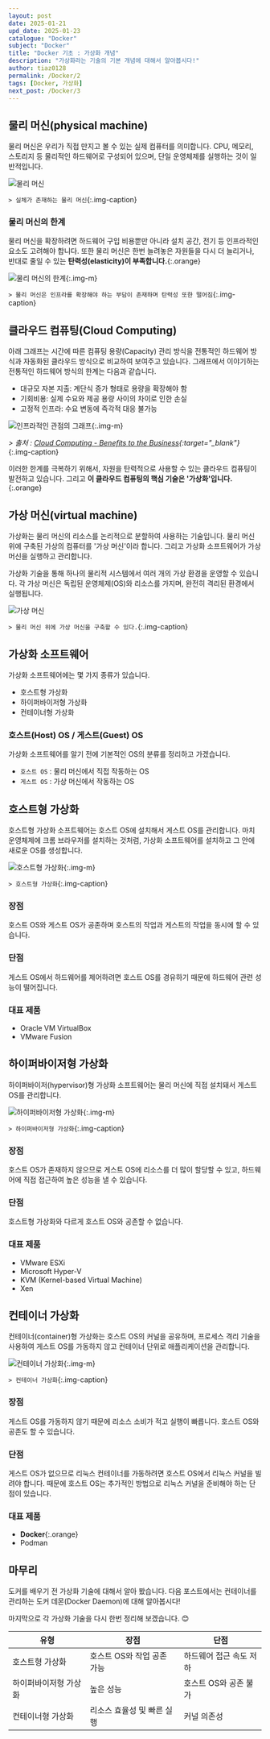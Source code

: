 ```yaml
---
layout: post
date: 2025-01-21
upd_date: 2025-01-23
catalogue: "Docker"
subject: "Docker"
title: "Docker 기초 : 가상화 개념"
description: "가상화라는 기술의 기본 개념에 대해서 알아봅시다!"
author: tiaz0128
permalink: /Docker/2
tags: [Docker, 가상화]
next_post: /Docker/3
---
```


## 물리 머신(physical machine)

물리 머신은 우리가 직접 만지고 볼 수 있는 실제 컴퓨터를 의미합니다. CPU, 메모리, 스토리지 등 물리적인 하드웨어로 구성되어 있으며, 단일 운영체제를 실행하는 것이 일반적입니다.

![물리 머신](/assets/img/content/Docker/002/001.png)

`> 실체가 존재하는 물리 머신`{:.img-caption}

### 물리 머신의 한계

물리 머신을 확장하려면 하드웨어 구입 비용뿐만 아니라 설치 공간, 전기 등 인프라적인 요소도 고려해야 합니다. 또한 물리 머신은 한번 늘려놓은 자원들을 다시 더 늘리거나, 반대로 줄일 수 있는 **탄력성(elasticity)이 부족합니다.**{:.orange}

![물리 머신의 한계](/assets/img/content/Docker/002/002.png){:.img-m}

`> 물리 머신은 인프라를 확장해야 하는 부담이 존재하며 탄력성 또한 떨어짐`{:.img-caption}

## 클라우드 컴퓨팅(Cloud Computing)

아래 그래프는 시간에 따른 컴퓨팅 용량(Capacity) 관리 방식을 전통적인 하드웨어 방식과 자동화된 클라우드 방식으로 비교하여 보여주고 있습니다. 그래프에서 이야기하는 전통적인 하드웨어 방식의 한계는 다음과 같습니다.

- 대규모 자본 지출: 계단식 증가 형태로 용량을 확장해야 함
- 기회비용: 실제 수요와 제공 용량 사이의 차이로 인한 손실
- 고정적 인프라: 수요 변동에 즉각적 대응 불가능

![인프라적인 관점의 그래프](/assets/img/content/Docker/002/004.png){:.img-m}

*> 출처 : [Cloud Computing - Benefits to the Business](https://www.zirous.com/2019/09/11/cloud-computing-benefits-to-the-business/){:target="_blank"}*{:.img-caption}

이러한 한계를 극복하기 위해서, 자원을 탄력적으로 사용할 수 있는 클라우드 컴퓨팅이 발전하고 있습니다. 그리고 **이 클라우드 컴퓨팅의 핵심 기술은 '가상화'입니다.**{:.orange}

## 가상 머신(virtual machine)

가상화는 물리 머신의 리소스를 논리적으로 분할하여 사용하는 기술입니다. 물리 머신 위에 구축된 가상의 컴퓨터를 '가상 머신'이라 합니다. 그리고 가상화 소프트웨어가 가상 머신을 실행하고 관리합니다.

가상화 기술을 통해 하나의 물리적 시스템에서 여러 개의 가상 환경을 운영할 수 있습니다. 각 가상 머신은 독립된 운영체제(OS)와 리소스를 가지며, 완전히 격리된 환경에서 실행됩니다.

![가상 머신](/assets/img/content/Docker/002/005.png)

`> 물리 머신 위에 가상 머신을 구축할 수 있다.`{:.img-caption}

## 가상화 소프트웨어

가상화 소프트웨어에는 몇 가지 종류가 있습니다.

- 호스트형 가상화
- 하이퍼바이저형 가상화
- 컨테이너형 가상화

### 호스트(Host) OS / 게스트(Guest) OS

가상화 소프트웨어를 알기 전에 기본적인 OS의 분류를 정리하고 가겠습니다.

- `호스트 OS` : 물리 머신에서 직접 작동하는 OS
- `게스트 OS` : 가상 머신에서 작동하는 OS

## 호스트형 가상화

호스트형 가상화 소프트웨어는 호스트 OS에 설치해서 게스트 OS를 관리합니다. 마치 운영체제에 크롬 브라우저를 설치하는 것처럼, 가상화 소프트웨어를 설치하고 그 안에 새로운 OS를 생성합니다.

![호스트형 가상화](/assets/img/content/Docker/002/006.png){:.img-m}

`> 호스트형 가상화`{:.img-caption}

### 장점

호스트 OS와 게스트 OS가 공존하며 호스트의 작업과 게스트의 작업을 동시에 할 수 있습니다.

### 단점

게스트 OS에서 하드웨어를 제어하려면 호스트 OS를 경유하기 때문에 하드웨어 관련 성능이 떨어집니다.

### 대표 제품

- Oracle VM VirtualBox
- VMware Fusion

## 하이퍼바이저형 가상화

하이퍼바이저(hypervisor)형 가상화 소프트웨어는 물리 머신에 직접 설치돼서 게스트 OS를 관리합니다.

![하이퍼바이저형 가상화](/assets/img/content/Docker/002/007.png){:.img-m}

`> 하이퍼바이저형 가상화`{:.img-caption}

### 장점

호스트 OS가 존재하지 않으므로 게스트 OS에 리소스를 더 많이 할당할 수 있고, 하드웨어에 직접 접근하여 높은 성능을 낼 수 있습니다.

### 단점

호스트형 가상화와 다르게 호스트 OS와 공존할 수 없습니다.

### 대표 제품

- VMware ESXi
- Microsoft Hyper-V
- KVM (Kernel-based Virtual Machine)
- Xen

## 컨테이너 가상화

컨테이너(container)형 가상화는 호스트 OS의 커널을 공유하며, 프로세스 격리 기술을 사용하여 게스트 OS를 가동하지 않고 컨테이너 단위로 애플리케이션을 관리합니다.

![컨테이너 가상화](/assets/img/content/Docker/002/008.png){:.img-m}

`> 컨테이너 가상화`{:.img-caption}

### 장점

게스트 OS를 가동하지 않기 때문에 리소스 소비가 적고 실행이 빠릅니다. 호스트 OS와 공존도 할 수 있습니다.

### 단점

게스트 OS가 없으므로 리눅스 컨테이너를 가동하려면 호스트 OS에서 리눅스 커널을 빌려야 합니다. 때문에 호스트 OS는 추가적인 방법으로 리눅스 커널을 준비해야 하는 단점이 있습니다.

### 대표 제품

- **Docker**{:.orange}
- Podman

## 마무리

도커를 배우기 전 가상화 기술에 대해서 알아 봤습니다. 다음 포스트에서는 컨테이너를 관리하는 도커 데몬(Docker Daemon)에 대해 알아봅시다!

마지막으로 각 가상화 기술을 다시 한번 정리해 보겠습니다. 😊

| 유형               | 장점                            | 단점                             |
|--------------------|---------------------------------|----------------------------------|
| 호스트형 가상화     | 호스트 OS와 작업 공존 가능       | 하드웨어 접근 속도 저하           |
| 하이퍼바이저형 가상화 | 높은 성능                      | 호스트 OS와 공존 불가             |
| 컨테이너형 가상화    | 리소스 효율성 및 빠른 실행       | 커널 의존성                       |

